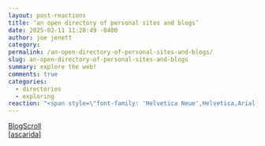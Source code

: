 ```yaml
---
layout: post-reactions
title: ‘an open directory of personal sites and blogs’
date: 2025-02-11 11:28:49 -0400
author: joe jenett
category: 
permalink: /an-open-directory-of-personal-sites-and-blogs/
slug: an-open-directory-of-personal-sites-and-blogs
summary: explore the web!
comments: true
categories:
  - directories
  - exploring
reaction: "<span style=\"font-family: 'Helvetica Neue',Helvetica,Arial,sans-serif;font-weight:600;font-size:.85em;\">Reactions:</span><br><p><a href=\"https://toot.community/@jenett/113986239436854495#favorited-by-109326597713827183\"><img src=\"https://static.toot.community/cache/accounts/avatars/112/757/571/850/957/359/original/71a15e19bfc75e90.png\" alt=\"\" width=\"48\"><br><span style=\"font-size:.8em;\">Pamela</span></a></p>"
---
```

<a title="BlogScroll - Personal Blog &amp; Site Directory" href="https://blogscroll.com/">BlogScroll</a><br>[<a title="source" href="https://pinboard.in/u:ascarida">ascarida</a>]





<a style="display:none;" href="https://brid.gy/publish/mastodon"><small>(cross-posted to mastodon)</small></a>